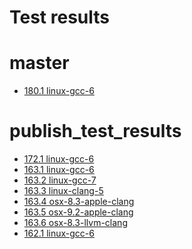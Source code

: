 Test results
===
# master
 - [180.1 linux-gcc-6](https://ledfan.github.io/Bachelorproef/test_results/master/180.1-linux-gcc-6.html)
# publish_test_results
 - [172.1 linux-gcc-6](https://ledfan.github.io/Bachelorproef/test_results/publish_test_results/172.1-linux-gcc-6.html)
 - [163.1 linux-gcc-6](https://ledfan.github.io/Bachelorproef/test_results/publish_test_results/163.1-linux-gcc-6.html)
 - [163.2 linux-gcc-7](https://ledfan.github.io/Bachelorproef/test_results/publish_test_results/163.2-linux-gcc-7.html)
 - [163.3 linux-clang-5](https://ledfan.github.io/Bachelorproef/test_results/publish_test_results/163.3-linux-clang-5.html)
 - [163.4 osx-8.3-apple-clang](https://ledfan.github.io/Bachelorproef/test_results/publish_test_results/163.4-osx-8.3-apple-clang.html)
 - [163.5 osx-9.2-apple-clang](https://ledfan.github.io/Bachelorproef/test_results/publish_test_results/163.5-osx-9.2-apple-clang.html)
 - [163.6 osx-8.3-llvm-clang](https://ledfan.github.io/Bachelorproef/test_results/publish_test_results/163.6-osx-8.3-llvm-clang.html)
 - [162.1 linux-gcc-6](https://ledfan.github.io/Bachelorproef/test_results/publish_test_results/162.1-linux-gcc-6.html)
